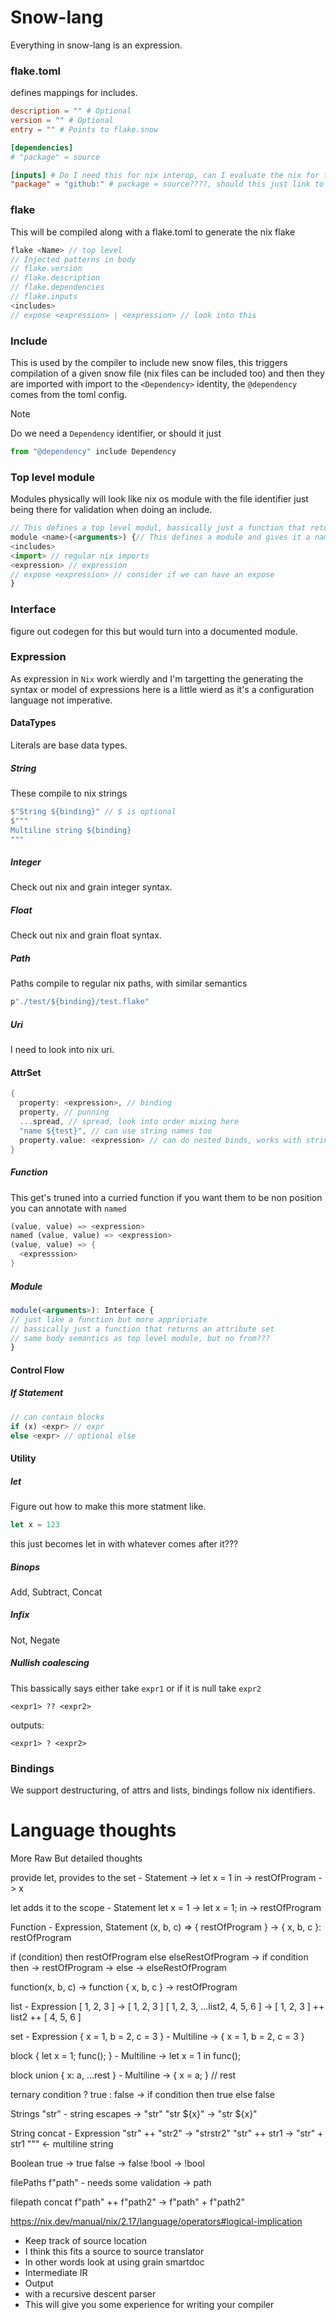 # Snow-lang

Everything in snow-lang is an expression.


### flake.toml
defines mappings for includes.
```toml
description = "" # Optional
version = "" # Optional
entry = "" # Points to flake.snow

[dependencies]
# "package" = source

[inputs] # Do I need this for nix interop, can I evaluate the nix for this info??
"package" = "github:" # package = source????, should this just link to dependencies???
```

### flake
This will be compiled along with a flake.toml to generate the nix flake
```js
flake <Name> // top level
// Injected patterns in body
// flake.version
// flake.description
// flake.dependencies
// flake.inputs
<includes>
// expose <expression> | <expression> // look into this
```

### Include
This is used by the compiler to include new snow files, this triggers compilation of a given snow file (nix files can be included too) and then they are imported with import to the `<Dependency>` identity, the `@dependency` comes from the toml config.
> [!NOTE]
> Do we need a `Dependency` identifier, or should it just 
```js
from "@dependency" include Dependency
```

### Top level module
Modules physically will look like nix os module with the file identifier just being there for validation when doing an include.
```js
// This defines a top level modul, bassically just a function that returns an atribute set
module <name>(<arguments>) {// This defines a module and gives it a name for use when importing
<includes>
<import> // regular nix imports
<expression> // expression
// expose <expression> // consider if we can have an expose
}
```

### Interface
figure out codegen for this but would turn into a documented module.

### Expression
As expression in `Nix` work wierdly and I'm targetting the generating the syntax or model of expressions here is a little wierd as it's a configuration language not imperative.

#### DataTypes
Literals are base data types.
##### String
These compile to nix strings
````rust
$"String ${binding}" // $ is optional
$"""
Multiline string ${binding}
"""
````
##### Integer
Check out nix and grain integer syntax.
##### Float
Check out nix and grain float syntax.
##### Path
Paths compile to regular nix paths, with similar semantics
```rust
p"./test/${binding}/test.flake"
```
##### Uri
I need to look into nix uri.
#### AttrSet
```rust
{
  property: <expression>, // binding
  property, // punning
  ...spread, // spread, look into order mixing here
  "name ${test}", // can use string names too
  property.value: <expression> // can do nested binds, works with strings too
}
```
##### Function
This get's truned into a curried function if you want them to be non position you can annotate with `named` 
```rust
(value, value) => <expression>
named (value, value) => <expression>
(value, value) => {
  <expresssion>
}
```
##### Module
```js
module(<arguments>): Interface {
// just like a function but more apprioriate
// bassically just a function that returns an attribute set
// same body semantics as top level module, but no from???
}
```
#### Control Flow
##### If Statement
```js
// can contain blocks
if (x) <expr> // expr
else <expr> // optional else
```
#### Utility
##### let
Figure out how to make this more statment like.
```js
let x = 123
```
this just becomes let in with whatever comes after it???
##### Binops
Add, Subtract, Concat
##### Infix
Not, Negate
##### Nullish coalescing
This bassically says either take `expr1` or if it is null take `expr2`
```
<expr1> ?? <expr2>
```
outputs:
```
<expr1> ? <expr2>
```

### Bindings
We support destructuring, of attrs and lists, bindings follow nix identifiers.


# Language thoughts
More Raw But detailed thoughts

provide let, provides to the set - Statement
-> let x = 1 in
-> restOfProgram
-> x

let adds it to the scope - Statement
let x = 1
-> let x = 1; in
-> restOfProgram

Function - Expression, Statement
(x, b, c) => { restOfProgram }
-> { x, b, c }: restOfProgram

if (condition) then restOfProgram
else elseRestOfProgram
-> if condition then
-> restOfProgram
-> else
-> elseRestOfProgram

function(x, b, c)
-> function { x, b, c }
-> restOfProgram

list - Expression
[ 1, 2, 3 ]
-> [ 1, 2, 3 ]
[ 1, 2, 3, ...list2, 4, 5, 6 ]
-> [ 1, 2, 3 ] ++ list2 ++ [ 4, 5, 6 ]

set - Expression
{ x = 1, b = 2, c = 3 } - Multiline
-> { x = 1, b = 2, c = 3 }

block
{ let x = 1; func(); } - Multiline
-> let x = 1 in func();

block union
{ x: a, ...rest } - Multiline
-> { x = a; } // rest

ternary
condition ? true : false
-> if condition then true else false

Strings
"str" - string escapes
-> "str"
"str ${x}"
-> "str ${x}"

String concat - Expression
"str" ++ "str2"
-> "strstr2"
"str" ++ str1
-> "str" + str1
""" <- multiline string

Boolean
true -> true
false -> false
!bool -> !bool

filePaths
f"path" - needs some validation
-> path

filepath concat
f"path" ++ f"path2"
-> f"path" + f"path2"

  https://nix.dev/manual/nix/2.17/language/operators#logical-implication
- Keep track of source location
- I think this fits a source to source translator
-  In other words look at using grain smartdoc
- Intermediate IR
- Output
- with a recursive descent parser
- This will give you some experience for writing your compiler